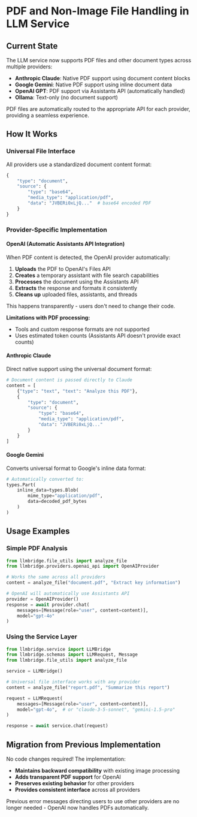 # PDF and Non-Image File Handling in LLM Service

## Current State

The LLM service now supports PDF files and other document types across multiple providers:

- **Anthropic Claude**: Native PDF support using document content blocks
- **Google Gemini**: Native PDF support using inline document data
- **OpenAI GPT**: PDF support via Assistants API (automatically handled)
- **Ollama**: Text-only (no document support)

PDF files are automatically routed to the appropriate API for each provider, providing a seamless experience.

## How It Works

### Universal File Interface

All providers use a standardized document content format:

```python
{
    "type": "document",
    "source": {
        "type": "base64",
        "media_type": "application/pdf",
        "data": "JVBERi0xLjQ..."  # base64 encoded PDF
    }
}
```

### Provider-Specific Implementation

#### OpenAI (Automatic Assistants API Integration)

When PDF content is detected, the OpenAI provider automatically:

1. **Uploads** the PDF to OpenAI's Files API
2. **Creates** a temporary assistant with file search capabilities
3. **Processes** the document using the Assistants API
4. **Extracts** the response and formats it consistently
5. **Cleans up** uploaded files, assistants, and threads

This happens transparently - users don't need to change their code.

**Limitations with PDF processing:**
- Tools and custom response formats are not supported
- Uses estimated token counts (Assistants API doesn't provide exact counts)

#### Anthropic Claude

Direct native support using the universal document format:

```python
# Document content is passed directly to Claude
content = [
    {"type": "text", "text": "Analyze this PDF"},
    {
        "type": "document",
        "source": {
            "type": "base64",
            "media_type": "application/pdf",
            "data": "JVBERi0xLjQ..."
        }
    }
]
```

#### Google Gemini

Converts universal format to Google's inline data format:

```python
# Automatically converted to:
types.Part(
    inline_data=types.Blob(
        mime_type="application/pdf",
        data=decoded_pdf_bytes
    )
)
```

## Usage Examples

### Simple PDF Analysis

```python
from llmbridge.file_utils import analyze_file
from llmbridge.providers.openai_api import OpenAIProvider

# Works the same across all providers
content = analyze_file("document.pdf", "Extract key information")

# OpenAI will automatically use Assistants API
provider = OpenAIProvider()
response = await provider.chat(
    messages=[Message(role="user", content=content)],
    model="gpt-4o"
)
```

### Using the Service Layer

```python
from llmbridge.service import LLMBridge
from llmbridge.schemas import LLMRequest, Message
from llmbridge.file_utils import analyze_file

service = LLMBridge()

# Universal file interface works with any provider
content = analyze_file("report.pdf", "Summarize this report")

request = LLMRequest(
    messages=[Message(role="user", content=content)],
    model="gpt-4o",  # or "claude-3-5-sonnet", "gemini-1.5-pro"
)

response = await service.chat(request)
```

## Migration from Previous Implementation

No code changes required! The implementation:

- **Maintains backward compatibility** with existing image processing
- **Adds transparent PDF support** for OpenAI
- **Preserves existing behavior** for other providers
- **Provides consistent interface** across all providers

Previous error messages directing users to use other providers are no longer needed - OpenAI now handles PDFs automatically.
